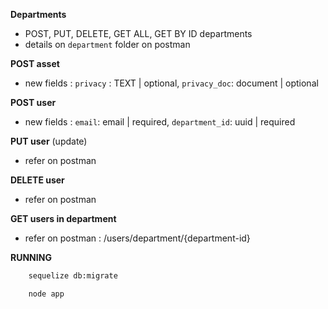 **Departments**
- POST, PUT, DELETE, GET ALL, GET BY ID departments
- details on `department` folder on postman

**POST asset**
- new fields : `privacy` : TEXT | optional, `privacy_doc`: document | optional

**POST user**
- new fields : `email`: email | required, `department_id`: uuid | required

**PUT user** (update)
- refer on postman

**DELETE user**
- refer on postman

**GET users in department**
- refer on postman : /users/department/{department-id} 

**RUNNING**
```sh 
    sequelize db:migrate
```
```sh 
    node app
```
